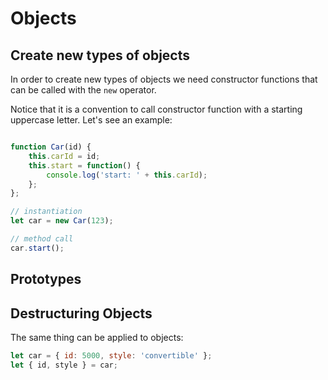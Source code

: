 # Objects


## Create new types of objects

In order to create new types of objects we need constructor functions
that can be called with the `new` operator.

Notice that it is a convention to call constructor function
with a starting uppercase letter. Let's see an example:
```javascript

function Car(id) {
    this.carId = id;
    this.start = function() {
        console.log('start: ' + this.carId);
    };
};

// instantiation
let car = new Car(123);

// method call
car.start();
```

## Prototypes



## Destructuring Objects

The same thing can be applied to objects:
```javascript
let car = { id: 5000, style: 'convertible' };
let { id, style } = car;
```
